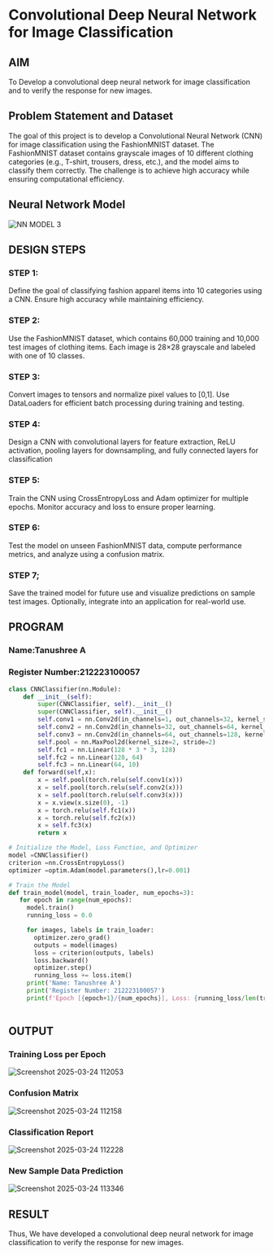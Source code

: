# Convolutional Deep Neural Network for Image Classification

## AIM

To Develop a convolutional deep neural network for image classification and to verify the response for new images.

## Problem Statement and Dataset

The goal of this project is to develop a Convolutional Neural Network (CNN) for image classification using the FashionMNIST dataset. The FashionMNIST dataset contains grayscale images of 10 different clothing categories (e.g., T-shirt, trousers, dress, etc.), and the model aims to classify them correctly. The challenge is to achieve high accuracy while ensuring computational efficiency.

## Neural Network Model

![NN MODEL 3](https://github.com/user-attachments/assets/15d7d0b9-9525-4638-8321-9de4f5ff12f3)


## DESIGN STEPS

### STEP 1:
Define the goal of classifying fashion apparel items into 10 categories using a CNN. Ensure high accuracy while maintaining efficiency.

### STEP 2:
Use the FashionMNIST dataset, which contains 60,000 training and 10,000 test images of clothing items. Each image is 28×28 grayscale and labeled with one of 10 classes.

### STEP 3:
Convert images to tensors and normalize pixel values to [0,1]. Use DataLoaders for efficient batch processing during training and testing.

### STEP 4:
Design a CNN with convolutional layers for feature extraction, ReLU activation, pooling layers for downsampling, and fully connected layers for classification

### STEP 5:
Train the CNN using CrossEntropyLoss and Adam optimizer for multiple epochs. Monitor accuracy and loss to ensure proper learning.

### STEP 6:
Test the model on unseen FashionMNIST data, compute performance metrics, and analyze using a confusion matrix.

### STEP 7;
Save the trained model for future use and visualize predictions on sample test images. Optionally, integrate into an application for real-world use.



## PROGRAM

### Name:Tanushree A
### Register Number:212223100057
```python
class CNNClassifier(nn.Module):
    def __init__(self):
        super(CNNClassifier, self).__init__()
        super(CNNClassifier, self).__init__()
        self.conv1 = nn.Conv2d(in_channels=1, out_channels=32, kernel_size=3, padding=1)
        self.conv2 = nn.Conv2d(in_channels=32, out_channels=64, kernel_size=3, padding=1)
        self.conv3 = nn.Conv2d(in_channels=64, out_channels=128, kernel_size=3, padding=1)
        self.pool = nn.MaxPool2d(kernel_size=2, stride=2)
        self.fc1 = nn.Linear(128 * 3 * 3, 128)
        self.fc2 = nn.Linear(128, 64)
        self.fc3 = nn.Linear(64, 10)
    def forward(self,x):
        x = self.pool(torch.relu(self.conv1(x)))
        x = self.pool(torch.relu(self.conv2(x)))
        x = self.pool(torch.relu(self.conv3(x)))
        x = x.view(x.size(0), -1)
        x = torch.relu(self.fc1(x))
        x = torch.relu(self.fc2(x))
        x = self.fc3(x)
        return x
```


```python
# Initialize the Model, Loss Function, and Optimizer
model =CNNClassifier()
criterion =nn.CrossEntropyLoss()
optimizer =optim.Adam(model.parameters(),lr=0.001)
```

```python
# Train the Model
def train_model(model, train_loader, num_epochs=3):
   for epoch in range(num_epochs):
     model.train()
     running_loss = 0.0

     for images, labels in train_loader:
       optimizer.zero_grad()
       outputs = model(images)
       loss = criterion(outputs, labels)
       loss.backward()
       optimizer.step()
       running_loss += loss.item()
     print('Name: Tanushree A')
     print('Register Number: 212223100057')
     print(f'Epoch [{epoch+1}/{num_epochs}], Loss: {running_loss/len(train_loader):.4f}')
    

```

## OUTPUT
### Training Loss per Epoch

![Screenshot 2025-03-24 112053](https://github.com/user-attachments/assets/ce166e3b-353b-4ee7-a6e1-03d030f2c669)


### Confusion Matrix
![Screenshot 2025-03-24 112158](https://github.com/user-attachments/assets/873b9867-4252-4c52-8967-aeb6dd6d209e)



### Classification Report

![Screenshot 2025-03-24 112228](https://github.com/user-attachments/assets/c075a9ea-c750-46d3-8b7a-afaf56ad5bb8)



### New Sample Data Prediction

![Screenshot 2025-03-24 113346](https://github.com/user-attachments/assets/91831462-6cb1-4c69-b17f-cedb354e5bbc)




## RESULT
Thus, We have developed a convolutional deep neural network for image classification to verify the response for new images.
